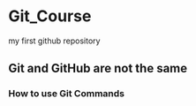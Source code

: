 # Git_Course
my first github repository 
## Git and GitHub are not the same
### How to use Git Commands

